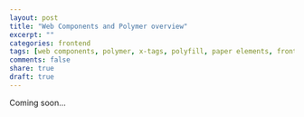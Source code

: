 ```yaml
---
layout: post
title: "Web Components and Polymer overview"
excerpt: ""
categories: frontend
tags: [web components, polymer, x-tags, polyfill, paper elements, front-end, overview]
comments: false
share: true
draft: true
---
```


Coming soon...